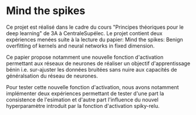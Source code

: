 # Mind the spikes

Ce projet est réalisé dans le cadre du cours "Principes théoriques pour le deep learning" de 3A à CentraleSupélec. 
Le projet contient deux expériences menées suite à la lecture du papier: Mind the spikes: Benign overfitting of kernels and neural networks in fixed dimension.

Ce papier propose notamment une nouvelle fonction d'activation permettant aux réseaux de neurones de réaliser un objectif d'apprentissage bénin i.e. sur-ajuster les données bruitées sans nuire aux capacités de généralsation du réseau de neurones. 

Pour tester cette nouvelle fonction d'activation, nous avons notamment implémenter deux expériences permettant de tester d'une part la consistence de l'esimation et d'autre part l'influence du nouvel hyperparamètre introduit par la fonction d'activation spiky-relu. 

